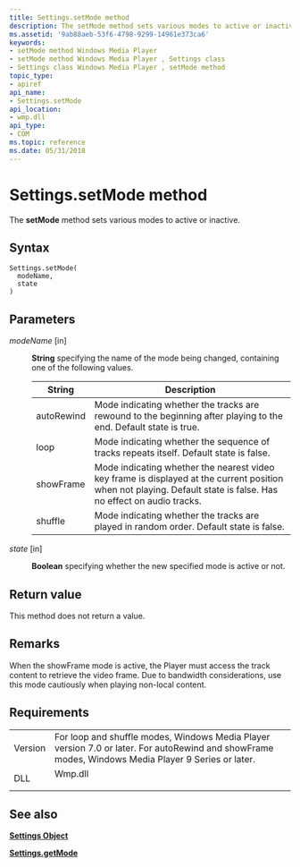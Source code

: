 ```yaml
---
title: Settings.setMode method
description: The setMode method sets various modes to active or inactive.
ms.assetid: '9ab88aeb-53f6-4798-9299-14961e373ca6'
keywords:
- setMode method Windows Media Player
- setMode method Windows Media Player , Settings class
- Settings class Windows Media Player , setMode method
topic_type:
- apiref
api_name:
- Settings.setMode
api_location:
- wmp.dll
api_type:
- COM
ms.topic: reference
ms.date: 05/31/2018
---
```


# Settings.setMode method

The **setMode** method sets various modes to active or inactive.

## Syntax


```JScript
Settings.setMode(
  modeName,
  state
)
```



## Parameters

<dl> <dt>

*modeName* \[in\]
</dt> <dd>

**String** specifying the name of the mode being changed, containing one of the following values.



| String     | Description                                                                                                                                                       |
|------------|-------------------------------------------------------------------------------------------------------------------------------------------------------------------|
| autoRewind | Mode indicating whether the tracks are rewound to the beginning after playing to the end. Default state is true.                                                  |
| loop       | Mode indicating whether the sequence of tracks repeats itself. Default state is false.                                                                            |
| showFrame  | Mode indicating whether the nearest video key frame is displayed at the current position when not playing. Default state is false. Has no effect on audio tracks. |
| shuffle    | Mode indicating whether the tracks are played in random order. Default state is false.                                                                            |



 

</dd> <dt>

*state* \[in\]
</dt> <dd>

**Boolean** specifying whether the new specified mode is active or not.

</dd> </dl>

## Return value

This method does not return a value.

## Remarks

When the showFrame mode is active, the Player must access the track content to retrieve the video frame. Due to bandwidth considerations, use this mode cautiously when playing non-local content.

## Requirements



|                    |                                                                                                                                                               |
|--------------------|---------------------------------------------------------------------------------------------------------------------------------------------------------------|
| Version<br/> | For loop and shuffle modes, Windows Media Player version 7.0 or later. For autoRewind and showFrame modes, Windows Media Player 9 Series or later.<br/> |
| DLL<br/>     | <dl> <dt>Wmp.dll</dt> </dl>                                                                            |



## See also

<dl> <dt>

[**Settings Object**](settings-object.md)
</dt> <dt>

[**Settings.getMode**](settings-getmode.md)
</dt> </dl>

 

 





